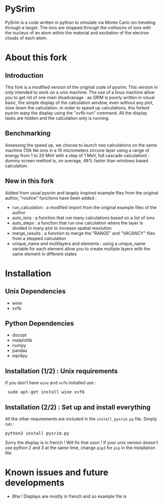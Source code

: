 # PySrim

PySrim is a code written in python to simulate via Monte Carlo ion treveling through a target. The ions are stopped through the collisions of ions with the nucleus of an atom within the material and excitation of the electron clouds of each atom.

# About this fork

## Introduction

This fork is a modified version of the original code of pysrim. This version in only intended to work on a unix machine. The use of a linux machine allow you to get rid of one main disadvanage : as SRIM is poorly written in visual basic, the simple display of the calculation window, even without any plot, slow down the calculation.
In order to speed up calculations, this forked pysrim warp the display using the "xvfb-run" command. All the display tasks are hidden and the calculation only is running.

## Benchmarking

Assessing the speed up, we choose to launch two calculations on the same machine (10k Ne ions in a 10 micrometers zircone layer using a range of energy from 1 to 20 MeV with a step of 1 MeV, full cascade calculation) : dummy screen method is, on average, 48% faster than windows based calculation.

## New in this fork

Added from usual pysrim and largely inspired example files from the original author, "routine" functions have been added :
* run_calculation : a modified import from the original example files of the author
* auto_ions : a function that run many calculations based on a list of ions
* auto_steps : a function that run one calculation where the layer is divided in many plot to increase spatial resolution
* merge_results : a function to merge the "RANGE" and "VACANCY" files from a stepped calculation
* unique_name and multilayers and elements : using a unique_name variable for each element allow you to create multiple layers with the same element in different states

# Installation

## Unix Dependencies

* wine
* xvfb

## Python Dependencies
* docopt
* matplotlib
* numpy
* pandas
* mpi4py

## Installation (1/2) : Unix requirements

If you don't have `wine` and `xvfb` installed use :

<pre> sudo apt-get install wine xvfb </pre>

## Installation (2/2) : Set up and install everything

All the other requirements are included in the `install_pysrim.py` file. Simply run :
<pre>python3 install_pysrim.py</pre>
Sorry the display is in french ! Will fix that soon !
If your unix version doesn't use python 2 and 3 at the same time, change  `pip3` for `pip` in the installation file.

# Known issues and future developments

* Bha ! Displays are mostly in french and so example file is
